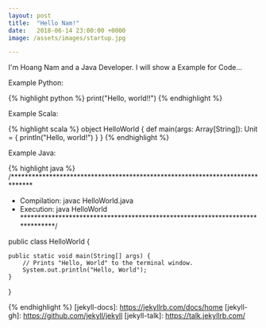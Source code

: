 ```yaml
---
layout: post
title:  "Hello Nam!"
date:   2018-06-14 23:00:00 +0000
image: /assets/images/startup.jpg

---
```

I'm Hoang Nam and a Java Developer. I will show a Example for Code...

Example Python:

{% highlight python %}
print("Hello, world!!")
{% endhighlight %}

Example Scala:

{% highlight scala %}
object HelloWorld {
  def main(args: Array[String]): Unit = {
    println("Hello, world!")
  }
}
{% endhighlight %}

Example Java:

{% highlight java %}
/******************************************************************************
 *  Compilation:  javac HelloWorld.java
 *  Execution:    java HelloWorld
 ******************************************************************************/

public class HelloWorld {

    public static void main(String[] args) {
        // Prints "Hello, World" to the terminal window.
        System.out.println("Hello, World");
    }

}

{% endhighlight %}
[jekyll-docs]: https://jekyllrb.com/docs/home
[jekyll-gh]:   https://github.com/jekyll/jekyll
[jekyll-talk]: https://talk.jekyllrb.com/
